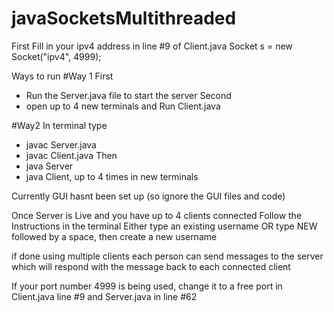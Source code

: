 # javaSocketsMultithreaded

First Fill in your ipv4 address in line #9 of Client.java
Socket s = new Socket("ipv4", 4999);

Ways to run
#Way 1
First
- Run the Server.java file to start the server
Second
- open up to 4 new terminals and Run Client.java

#Way2
In terminal type
- javac Server.java
- javac Client.java
Then
- java Server
- java Client, up to 4 times in new terminals

Currently GUI hasnt been set up (so ignore the GUI files and code)

Once Server is Live and you have up to 4 clients connected
Follow the Instructions in the terminal
Either type an existing username OR type NEW followed by a space, then create a new username

if done using multiple clients each person can send messages to the server which will respond with the message back to each connected client

If your port number 4999 is being used, change it to a free port in Client.java line #9 and Server.java in line #62
